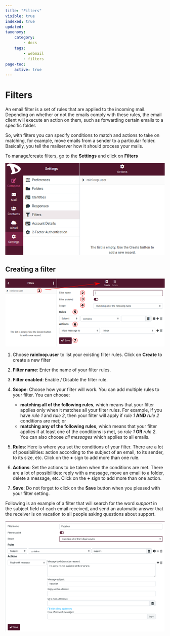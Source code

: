 ```yaml
---
title: "Filters"
visible: true
indexed: true
updated:
taxonomy:
    category:
        - docs
    tags:
        - webmail
        - filters
page-toc:
    active: true
---
```


# Filters
An email filter is a set of rules that are applied to the incoming mail. Depending on whether or not the emails comply with these rules, the email client will execute an action on them, such as forwarding certain emails to a specific folder.

So, with filters you can specify conditions to match and actions to take on matching, for example, move emails from a sender to a particular folder. Basically, you tell the mailserver how it should process your mails.

To manage/create filters, go to the **Settings** and click on **Filters**

![Filters](en/set_filters.png)

## Creating a filter

![Filters](en/filters.png)

1. Choose **rainloop.user** to list your existing filter rules. Click on **Create** to create a new filter

2. **Filter name**: Enter the name of your filter rules.

3. **Filter enabled**: Enable / Disable the filter rule.

4. **Scope**: Choose how your filter will work. You can add multiple rules to your filter. You can choose:
    - **matching all of the following rules**, which means that your filter applies only when it matches all your filter rules. For example, if you have *rule 1* and *rule 2*, then your filter will apply if *rule 1* **AND** *rule 2* conditions are met; or
    - **matching any of the following rules**, which means that your filter applies if at least one of the conditions is met, so *rule 1* **OR** *rule 2*. You can also choose *all messages* which applies to all emails.

5. **Rules**: Here is where you set the conditions of your filter. There are a lot of possibilities: action according to the subject of an email, to its sender, to its size, etc. Click on the **+** sign to add more than one rule.

6. **Actions**: Set the actions to be taken when the conditions are met. There are a lot of possibilities: reply with a message, move an email to a folder, delete a message, etc.  Click on the **+** sign to add more than one action.

7. **Save**: Do not forget to click on the **Save** button when you pleased with your filter setting.

Following is an example of a filter that will search for the word *support* in the subject field of each email received, and send an automatic answer that the receiver is on vacation to all people asking questions about support.

![Filters](en/filters_example.png)
